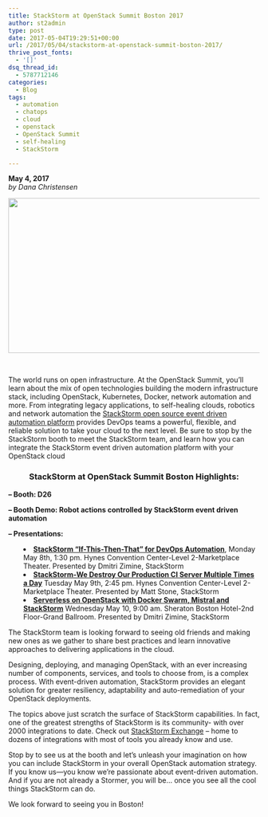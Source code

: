 ```yaml
---
title: StackStorm at OpenStack Summit Boston 2017
author: st2admin
type: post
date: 2017-05-04T19:29:51+00:00
url: /2017/05/04/stackstorm-at-openstack-summit-boston-2017/
thrive_post_fonts:
  - '[]'
dsq_thread_id:
  - 5787712146
categories:
  - Blog
tags:
  - automation
  - chatops
  - cloud
  - openstack
  - OpenStack Summit
  - self-healing
  - StackStorm

---
```

<p dir="ltr">
  <strong>May 4, 2017</strong><br /> <em>by Dana Christensen</em>
</p>

<p dir="ltr">
  <img loading="lazy" src="https://stackstorm.com/wp/wp-content/uploads/2017/05/OpenStack17_Jiffle_Header-StackStorm_v2_with_year.png" alt="" width="1030" height="311" class="aligncenter size-full wp-image-6787" srcset="https://stackstorm.com/wp/wp-content/uploads/2017/05/OpenStack17_Jiffle_Header-StackStorm_v2_with_year.png 1030w, https://stackstorm.com/wp/wp-content/uploads/2017/05/OpenStack17_Jiffle_Header-StackStorm_v2_with_year-150x45.png 150w, https://stackstorm.com/wp/wp-content/uploads/2017/05/OpenStack17_Jiffle_Header-StackStorm_v2_with_year-300x91.png 300w, https://stackstorm.com/wp/wp-content/uploads/2017/05/OpenStack17_Jiffle_Header-StackStorm_v2_with_year-768x232.png 768w, https://stackstorm.com/wp/wp-content/uploads/2017/05/OpenStack17_Jiffle_Header-StackStorm_v2_with_year-1024x309.png 1024w, https://stackstorm.com/wp/wp-content/uploads/2017/05/OpenStack17_Jiffle_Header-StackStorm_v2_with_year-80x24.png 80w, https://stackstorm.com/wp/wp-content/uploads/2017/05/OpenStack17_Jiffle_Header-StackStorm_v2_with_year-220x66.png 220w, https://stackstorm.com/wp/wp-content/uploads/2017/05/OpenStack17_Jiffle_Header-StackStorm_v2_with_year-250x75.png 250w, https://stackstorm.com/wp/wp-content/uploads/2017/05/OpenStack17_Jiffle_Header-StackStorm_v2_with_year-280x85.png 280w, https://stackstorm.com/wp/wp-content/uploads/2017/05/OpenStack17_Jiffle_Header-StackStorm_v2_with_year-510x154.png 510w, https://stackstorm.com/wp/wp-content/uploads/2017/05/OpenStack17_Jiffle_Header-StackStorm_v2_with_year-750x226.png 750w, https://stackstorm.com/wp/wp-content/uploads/2017/05/OpenStack17_Jiffle_Header-StackStorm_v2_with_year-975x294.png 975w" sizes="(max-width: 1030px) 100vw, 1030px" />
</p>

&nbsp;

The world runs on open infrastructure. At the OpenStack Summit, you’ll learn about the mix of open technologies building the modern infrastructure stack, including OpenStack, Kubernetes, Docker, network automation and more. From integrating legacy applications, to self-healing clouds, robotics and network automation the [StackStorm open source event driven automation platform][1] provides DevOps teams a powerful, flexible, and reliable solution to take your cloud to the next level. Be sure to stop by the StackStorm booth to meet the StackStorm team, and learn how you can integrate the StackStorm event driven automation platform with your OpenStack cloud

<h3 style="text-align: center;">
  StackStorm at OpenStack Summit Boston Highlights:
</h3>

**&#8211; Booth: D26**

**&#8211; Booth Demo: Robot actions controlled by StackStorm event driven automation**

**&#8211; Presentations:**

<li style="padding-left: 30px;">
  <a href="https://www.openstack.org/summit/boston-2017/summit-schedule/global-search?t=StackStorm+-+If-This-Then-That+for+DevOps+Automation" target="_blank" rel="noopener noreferrer"><strong>StackStorm “If-This-Then-That” for DevOps Automation</strong></a>, Monday May 8th, 1:30 pm. Hynes Convention Center-Level 2-Marketplace Theater. Presented by Dmitri Zimine, StackStorm
</li>
<li style="padding-left: 30px;">
  <a href="https://www.openstack.org/summit/boston-2017/summit-schedule/global-search?t=StackStorm+-+We+Destroy+Our+Production+CI+Server+Multiple+Times+a+Day" target="_blank" rel="noopener noreferrer"><strong>StackStorm-We Destroy Our Production CI Server Multiple Times a Day</strong></a> Tuesday May 9th, 2:45 pm. Hynes Convention Center-Level 2-Marketplace Theater. Presented by Matt Stone, StackStorm
</li>
<li style="padding-left: 30px;">
  <a href="https://www.openstack.org/summit/boston-2017/summit-schedule/global-search?t=Serverless+on+OpenStack+with+Docker+Swarm%2C+Mistral%2C+and+StackStorm" target="_blank" rel="noopener noreferrer"><strong>Serverless on OpenStack with Docker Swarm, Mistral and StackStorm</strong></a> Wednesday May 10, 9:00 am. Sheraton Boston Hotel-2nd Floor-Grand Ballroom. Presented by Dmitri Zimine, StackStorm
</li>

The StackStorm team is looking forward to seeing old friends and making new ones as we gather to share best practices and learn innovative approaches to delivering applications in the cloud.

Designing, deploying, and managing OpenStack, with an ever increasing number of components, services, and tools to choose from, is a complex process. With event-driven automation, StackStorm provides an elegant solution for greater resiliency, adaptability and auto-remediation of your OpenStack deployments.

The topics above just scratch the surface of StackStorm capabilities. In fact, one of the greatest strengths of StackStorm is its community- with over 2000 integrations to date. Check out [StackStorm Exchange][2] &#8211; home to dozens of integrations with most of tools you already know and use.

Stop by to see us at the booth and let’s unleash your imagination on how you can include StackStorm in your overall OpenStack automation strategy. If you know us—you know we’re passionate about event-driven automation. And if you are not already a Stormer, you will be… once you see all the cool things StackStorm can do.

We look forward to seeing you in Boston!

 [1]: https://docs.stackstorm.com/overview.html
 [2]: https://exchange.stackstorm.org/